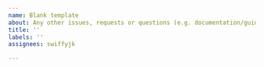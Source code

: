 ```yaml
---
name: Blank template
about: Any other issues, requests or questions (e.g. documentation/guide improvements)
title: ''
labels: ''
assignees: swiffyjk

---
```




